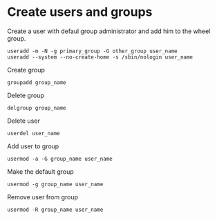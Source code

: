 # Create users and groups
Create a user with defaul group administrator and add him to the wheel group.
```
useradd -m -N -g primary_group -G other_group user_name
useradd --system --no-create-home -s /sbin/nologin user_name
```

Create group
```
groupadd group_name
```

Delete group
```
delgroup group_name
```

Delete user
```
userdel user_name
```

Add user to group
```
usermod -a -G group_name user_name
```

Make the default group
```
usermod -g group_name user_name
```

Remove user from group
```
usermod -R group_name user_name
```
